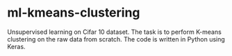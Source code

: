 # ml-kmeans-clustering
Unsupervised learning on Cifar 10 dataset. The task is to perform K-means clustering on the raw data from scratch. The code is written in Python using Keras.
